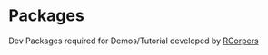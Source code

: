 Packages
========

Dev Packages required for Demos/Tutorial developed by [RCorpers](http://rcorp.co.in/)

